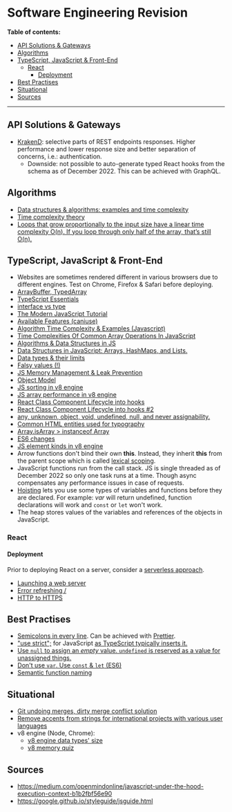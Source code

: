 # Software Engineering Revision

**Table of contents:**
- [API Solutions \& Gateways](#api-solutions--gateways)
- [Algorithms](#algorithms)
- [TypeScript, JavaScript \& Front-End](#typescript-javascript--front-end)
  - [React](#react)
    - [Deployment](#deployment)
- [Best Practises](#best-practises)
- [Situational](#situational)
- [Sources](#sources)

---

## API Solutions & Gateways
- [KrakenD](https://www.krakend.io/): selective parts of REST endpoints responses. Higher performance and lower response size and better separation of concerns, i.e.: authentication.
    - Downside: not possible to auto-generate typed React hooks from the schema as of December 2022. This can be achieved with GraphQL.

## Algorithms
  - [Data structures & algorithms: examples and time complexity](https://github.com/skjha1/Data-Structure-Algorithm-Programs)
  - [Time complexity theory](https://en.wikipedia.org/wiki/Time_complexity)
  - [Loops that grow proportionally to the input size have a linear time complexity O(n). If you loop through only half of the array, that’s still O(n).](https://adrianmejia.com/how-to-find-time-complexity-of-an-algorithm-code-big-o-notation)


## TypeScript, JavaScript & Front-End

- Websites are sometimes rendered different in various browsers due to different engines. Test on Chrome, Firefox & Safari before deploying.</li>
- <a href="https://javascript.info/arraybuffer-binary-arrays">ArrayBuffer, TypedArray </a>
- <a href="https://github.com/krzkaczor/ts-essentials">TypeScript Essentials</a>
- <a href="https://medium.com/@martin_hotell/interface-vs-type-alias-in-typescript-2-7-2a8f1777af4c">interface vs type</a>
- <a href="https://javascript.info/">The Modern JavaScript Tutorial</a>
- <a href="https://caniuse.com">Available Features (caniuse)</a>
- <a href='https://www.jenniferbland.com/time-complexity-analysis-in-javascript/'>Algorithm Time Complexity & Examples (Javascript)</a> 
- <a href='https://medium.com/@ashfaqueahsan61/time-complexities-of-common-array-operations-in-javascript-c11a6a65a168'>Time Complexities Of Common Array Operations In JavaScript</a>
- <a href="https://github.com/trekhleb/javascript-algorithms">Algorithms & Data Structures in JS</a>
- <a href='https://adrianmejia.com/data-structures-time-complexity-for-beginners-arrays-hashmaps-linked-lists-stacks-queues-tutorial/'>Data Structures in JavaScript: Arrays, HashMaps, and Lists.</a>
- <a href="https://developer.mozilla.org/en-US/docs/Web/JavaScript/Data_structures">Data types & their limits</a>
- <a href="https://developer.mozilla.org/en-US/docs/Glossary/Falsy">Falsy values (!)</a>
- <a href="https://blog.sessionstack.com/how-javascript-works-memory-management-how-to-handle-4-common-memory-leaks-3f28b94cfbec">JS Memory Management & Leak Prevention
- <a href="https://developer.mozilla.org/en-US/docs/Web/JavaScript/Guide/Details_of_the_Object_Model">Object Model</a>
- <a href="https://v8.dev/blog/array-sort">JS sorting in v8 engine</a>
- <a href="https://firstclassjs.com/under-the-hood-arrays-in-js/">JS array performance in v8 engine</a>
- <a href="https://stackoverflow.com/questions/53464595/how-to-use-componentwillmount-in-react-hooks/62701724#62701724">React Class Component Lifecycle into hooks</a>
- <a href="https://stackoverflow.com/a/55768105">React Class Component Lifecycle into hooks #2</a>
- <a href='https://www.typescriptlang.org/docs/handbook/type-compatibility.html#any-unknown-object-void-undefined-null-and-never-assignability'>any, unknown, object, void, undefined, null, and never assignability.</a>
- <a href='https://www.w3.org/wiki/Common_HTML_entities_used_for_typography'>Common HTML entities used for typography</a>
- <a href='https://stackoverflow.com/a/22289982'>Array.isArray > instanceof Array</a>
- <a href="https://github.com/lukehoban/es6features">ES6 changes</a>
- <a href="https://v8.dev/blog/elements-kinds">JS element kinds in v8 engine</a>
- Arrow functions don't bind their own <b>this</b>. Instead, they inherit <b>this</b> from the parent scope which is called <a href='https://stackoverflow.com/a/1047491'>lexical scoping</a>.
- JavaScript functions run from the call stack. JS is single threaded as of December 2022 so only one task runs at a time. Though async compensates any performance issues in case of requests.
- <a href='https://developer.mozilla.org/en-US/docs/Glossary/Hoisting'>Hoisting</a> lets you use some types of variables and functions before they are declared. For example: <i>var</i> will return undefined, function declarations will work and `const` or `let` won't work. 
- The heap stores values of the variables and references of the objects in JavaScript.

### React
#### Deployment
Prior to deploying React on a server, consider a [serverless approach](https://learn.microsoft.com/en-us/azure/developer/javascript/how-to/with-web-app/static-web-app-with-swa-cli/introduction).
- [Launching a web server](https://medium.com/@timmykko/deploying-create-react-app-with-nginx-and-ubuntu-e6fe83c5e9e7)
- [Error refreshing /](https://ui.dev/react-router-cannot-get-url-refresh/)
- [HTTP to HTTPS](https://serversforhackers.com/c/redirect-http-to-https-nginx)

## Best Practises

- <a href='https://javascript.info/structure#semicolon'>Semicolons in every line</a>. Can be achieved with <a href="https://prettier.io/">Prettier</a>.
- <a href='https://javascript.info/strict-mode'>"use strict";</a> for JavaScript <a href='https://stackoverflow.com/a/31392947'>as TypeScript typically inserts it.</a>
- <a href='https://javascript.info/types#the-undefined-value'>Use `null` to assign an *empty* value. `undefined` is reserved as a value for unassigned things.</a>
- [Don't use `var`. Use `const` & `let` (ES6)](https://medium.com/@codingsam/awesome-javascript-no-more-var-working-title-999428999994)
- [Semantic function naming](https://javascript.info/function-basics#function-naming)


## Situational

- [Git undoing merges, dirty merge conflict solution](https://stackoverflow.com/a/2389423)
- [Remove accents from strings for international projects with various user languages](https://npm.io/package/remove-accents)
- v8 engine (Node, Chrome):
  - [v8 engine data types' size](https://www.mattzeunert.com/2016/07/24/javascript-array-object-sizes.html)
  - [v8 memory quiz](https://www.mattzeunert.com/2018/01/25/v8-javascript-memory-quiz.html)



## Sources
- https://medium.com/openmindonline/javascript-under-the-hood-execution-context-b1b2fbf56e90
- https://google.github.io/styleguide/jsguide.html
